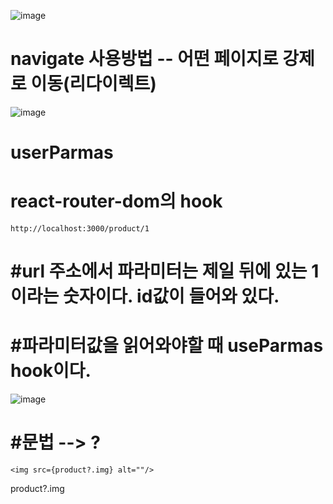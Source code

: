 ![image](https://github.com/leegowoon/react/assets/145514701/5b4a12dc-59bd-4a8d-b3af-abcdbfca38da)


# navigate 사용방법 -- 어떤 페이지로 강제로 이동(리다이렉트)

![image](https://github.com/leegowoon/react/assets/145514701/02cfa85a-cc34-402d-9f5c-72113c8aa543)

# userParmas
# react-router-dom의 hook

```
http://localhost:3000/product/1
```
# #url 주소에서 파라미터는 제일 뒤에 있는 1이라는 숫자이다. id값이 들어와 있다.
# #파라미터값을 읽어와야할 때 useParmas hook이다.

![image](https://github.com/leegowoon/react/assets/145514701/5ae9f521-18bf-47af-8d96-0a028846f22e)

# #문법 --> ?
```
<img src={product?.img} alt=""/>
```
product?.img
